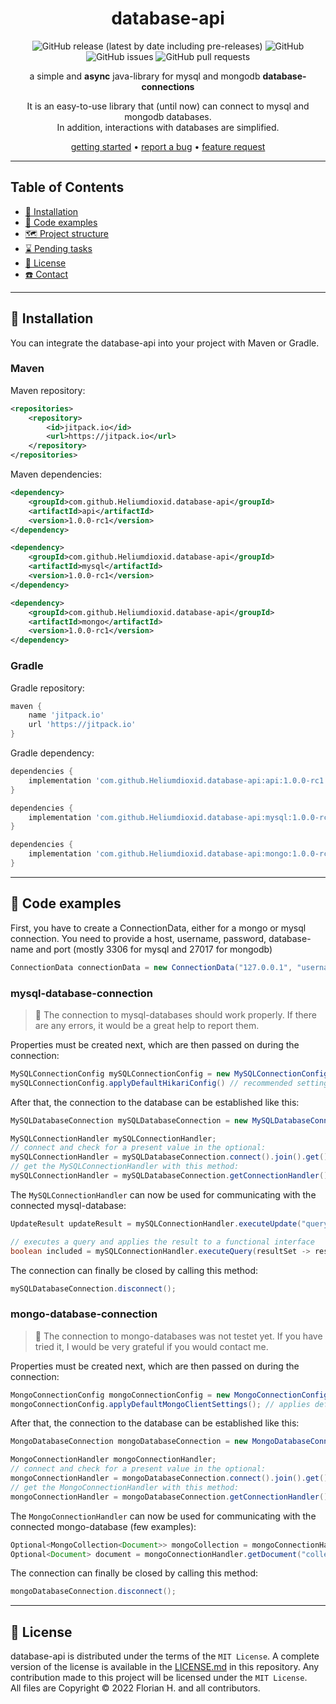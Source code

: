 <div align="center">

# database-api

![GitHub release (latest by date including pre-releases)](https://img.shields.io/github/v/release/Heliumdioxid/database-api?color=%23178fff&include_prereleases&label=version&style=flat)
![GitHub](https://img.shields.io/github/license/Heliumdioxid/database-api?color=%232f3332&style=flat)
![GitHub issues](https://img.shields.io/github/issues/Heliumdioxid/database-api?color=%23113782)
![GitHub pull requests](https://img.shields.io/github/issues-pr/Heliumdioxid/database-api?color=%234458f2)

a simple and <b>async</b> java-library for mysql and mongodb <b>database-connections</b>

It is an easy-to-use library that (until now) can connect to mysql and mongodb databases.<br>
In addition, interactions with databases are simplified.

[getting started](#-getting-started) •
[report a bug](#configuration) •
[feature request](#third-party-integrations)

</div>

---

## Table of Contents
- [🧪 Installation](#-getting-started)
- [📖 Code examples](#-code-examples)
- [🗺️ Project structure](#%EF%B8%8F-project-structure)
- [⌛ Pending tasks](#-pending-tasks)
- [📜 License](#-license)
- [☎️ Contact](#%EF%B8%8F-contact)

---

## 🧪 Installation
You can integrate the database-api into your project with Maven or Gradle.

### Maven
Maven repository:
```xml
<repositories>
    <repository>
        <id>jitpack.io</id>
        <url>https://jitpack.io</url>
    </repository>
</repositories>
```

Maven dependencies:
```xml
<dependency>
    <groupId>com.github.Heliumdioxid.database-api</groupId>
    <artifactId>api</artifactId>
    <version>1.0.0-rc1</version>
</dependency>

<dependency>
    <groupId>com.github.Heliumdioxid.database-api</groupId>
    <artifactId>mysql</artifactId>
    <version>1.0.0-rc1</version>
</dependency>

<dependency>
    <groupId>com.github.Heliumdioxid.database-api</groupId>
    <artifactId>mongo</artifactId>
    <version>1.0.0-rc1</version>
</dependency>
```

### Gradle
Gradle repository:
```groovy
maven {
    name 'jitpack.io'
    url 'https://jitpack.io'
}
```

Gradle dependency:
```groovy
dependencies {
    implementation 'com.github.Heliumdioxid.database-api:api:1.0.0-rc1'
}

dependencies {
    implementation 'com.github.Heliumdioxid.database-api:mysql:1.0.0-rc1'
}

dependencies {
    implementation 'com.github.Heliumdioxid.database-api:mongo:1.0.0-rc1'
}
```

---

## 📖 Code examples
First, you have to create a ConnectionData, either for a mongo or mysql connection.
You need to provide a host, username, password, database-name and port (mostly 3306 for mysql and 27017 for mongodb)
```java
ConnectionData connectionData = new ConnectionData("127.0.0.1", "username", "password", "database", 3306);
```

### mysql-database-connection
> 🤖 The connection to mysql-databases should work properly. 
> If there are any errors, it would be a great help to report them.

Properties must be created next, which are then passed on during the connection:
```java
MySQLConnectionConfig mySQLConnectionConfig = new MySQLConnectionConfig(connectionData);
mySQLConnectionConfig.applyDefaultHikariConfig() // recommended setting for HikariCP
```
After that, the connection to the database can be established like this:
```java
MySQLDatabaseConnection mySQLDatabaseConnection = new MySQLDatabaseConnection(mySQLConnectionConfig);

MySQLConnectionHandler mySQLConnectionHandler;
// connect and check for a present value in the optional:
mySQLConnectionHandler = mySQLDatabaseConnection.connect().join().get();
// get the MySQLConnectionHandler with this method:
mySQLConnectionHandler = mySQLDatabaseConnection.getConnectionHandler().get();
```
The `MySQLConnectionHandler` can now be used for communicating with the connected mysql-database:
```java
UpdateResult updateResult = mySQLConnectionHandler.executeUpdate("query"); // execute an update

// executes a query and applies the result to a functional interface
boolean included = mySQLConnectionHandler.executeQuery(resultSet -> resultSet.next(), false, "query");
```
The connection can finally be closed by calling this method:
```java
mySQLDatabaseConnection.disconnect();
```

### mongo-database-connection
> 🤖 The connection to mongo-databases was not testet yet. 
> If you have tried it, I would be very grateful if you would contact me.

Properties must be created next, which are then passed on during the connection:
```java
MongoConnectionConfig mongoConnectionConfig = new MongoConnectionConfig(connectionData);
mongoConnectionConfig.applyDefaultMongoClientSettings(); // applies default properties like the uri
```
After that, the connection to the database can be established like this:
```java
MongoDatabaseConnection mongoDatabaseConnection = new MongoDatabaseConnection(mongoConnectionConfig);

MongoConnectionHandler mongoConnectionHandler;
// connect and check for a present value in the optional:
mongoConnectionHandler = mongoDatabaseConnection.connect().join().get();
// get the MongoConnectionHandler with this method:
mongoConnectionHandler = mongoDatabaseConnection.getConnectionHandler().get();
```
The `MongoConnectionHandler` can now be used for communicating with the connected mongo-database (few examples):
```java
Optional<MongoCollection<Document>> mongoCollection = mongoConnectionHandler.getCollection("collection").join();
Optional<Document> document = mongoConnectionHandler.getDocument("collection", "fieldName", "value").join();
```
The connection can finally be closed by calling this method:
```java
mongoDatabaseConnection.disconnect();
```

---

## 📜 License
database-api is distributed under the terms of the `MIT License`. A complete version of the license is available in the [LICENSE.md](LICENSE.md) in this repository. Any contribution made to this project will be licensed under the `MIT License`.<br>
All files are Copyright © 2022 Florian H. and all contributors.

<!--
*** ---
*** 
*** ## 🗺️ Project structure
*** ```
*** ├── api/
*** │   ├── ConnectionHandler.java
*** │   ├── DatabaseConnection.java
*** │   └── data/
*** │   │   └── ConnectionData.java
*** ├── mongo/
*** ├── mysql/
*** └── ...
*** ```
*** 
*** ---
*** 
*** ## ⌛ Pending tasks
*** - [ ] test mongo-database-module
*** - [ ] \(Optional) integrate other databases into the api
*** 
*** ---
*** 
*** ## ☎️ Contact
*** You can contact me via Discord: Heliumdioxid#3963
*** 
*** 📢🪛🔧🔨⛏️🪓🔩🪨🪵⚙️⚗️🧪🧬🧫🔭💡📍📌📏⌛⏳☁️🧩♻️🎮📒📬💬📖🤖
-->